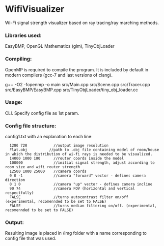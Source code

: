 # WifiVisualizer
Wi-Fi signal strength visualizer based on ray tracing/ray marching methods.
### Libraries used:
EasyBMP, OpenGL Mathematics (glm), TinyObjLoader 

### Compiling:
OpenMP is required to compile the program. It is included by default in modern compilers (gcc-7 and last versions of clang).

g++ -O2 -fopenmp -o main src/Main.cpp src/Scene.cpp src/Tracer.cpp src/EasyBMP/EasyBMP.cpp src/TinyObjLoader/tiny_obj_loader.cc

### Usage:
CLI. Specify config file as 1st param.

### Config file structure:
config1.txt with an explanation to each line
```
  1280 720            //output image resolution
  Flat.obj          //path to .obj file containing model of room/house in which the distribution of wi-fi rays is needed to be visualized.
  14000 1000 100      //router coords inside the model
  100000              //initial signal strength, adjust according to room size and wifi router strength
  12500 1000 25000    //camera coords
  0 0 -1              //camera "forward" vector - defines camera direction
  0 1 0               //camera "up" vector - defines camera incline
  90 74               //camera FOV (horizontal and vertical respectfully)
  FALSE               //turns autocontrast filter on/off (experimental, recomennded to be set to FALSE)
  FALSE               //turns median filtering on/off. (experimental, recomennded to be set to FALSE)
  ```
### Output:
  Resulting image is placed in /img folder with a name corresponding to config file that was used.
  
